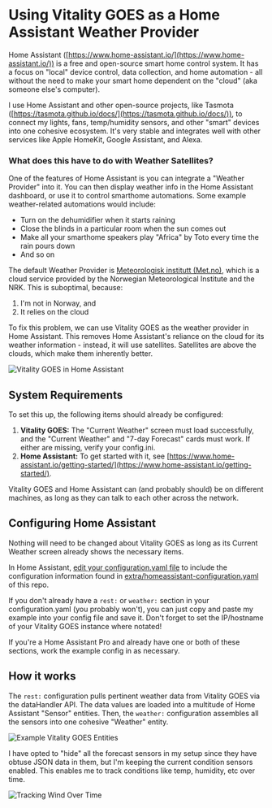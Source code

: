 # Using Vitality GOES as a Home Assistant Weather Provider

Home Assistant ([https://www.home-assistant.io/](https://www.home-assistant.io/)) is a free and open-source smart home control system. It has a focus on "local" device control, data collection, and home automation - all without the need to make your smart home dependent on the "cloud" (aka someone else's computer).

I use Home Assistant and other open-source projects, like Tasmota ([https://tasmota.github.io/docs/](https://tasmota.github.io/docs/)), to connect my lights, fans, temp/humidity sensors, and other "smart" devices into one cohesive ecosystem. It's very stable and integrates well with other services like Apple HomeKit, Google Assistant, and Alexa.

### What does this have to do with Weather Satellites?

One of the features of Home Assistant is you can integrate a "Weather Provider" into it. You can then display weather info in the Home Assistant dashboard, or use it to control smarthome automations. Some example weather-related automations would include:

- Turn on the dehumidifier when it starts raining
- Close the blinds in a particular room when the sun comes out
- Make all your smarthome speakers play "Africa" by Toto every time the rain pours down
- And so on

The default Weather Provider is [Meteorologisk institutt (Met.no)](https://www.home-assistant.io/integrations/met/), which is a cloud service provided by the Norwegian Meteorological Institute and the NRK. This is suboptimal, because:

1. I'm not in Norway, and
2. It relies on the cloud

To fix this problem, we can use Vitality GOES as the weather provider in Home Assistant. This removes Home Assistant's reliance on the cloud for its weather information - instead, it will use satellites. Satellites are above the clouds, which make them inherently better.

  ![Vitality GOES in Home Assistant](https://user-images.githubusercontent.com/24253715/208737251-46283413-303b-4406-a2eb-3fadef680867.png)

## System Requirements

To set this up, the following items should already be configured:

1. **Vitality GOES:** The "Current Weather" screen must load successfully, and the "Current Weather" and "7-day Forecast" cards must work. If either are missing, verify your config.ini.
2. **Home Assistant:** To get started with it, see [https://www.home-assistant.io/getting-started/](https://www.home-assistant.io/getting-started/).

Vitality GOES and Home Assistant can (and probably should) be on different machines, as long as they can talk to each other across the network.

## Configuring Home Assistant

Nothing will need to be changed about Vitality GOES as long as its Current Weather screen already shows the necessary items.

In Home Assistant, [edit your configuration.yaml file](https://www.home-assistant.io/docs/configuration/) to include the configuration information found in [extra/homeassistant-configuration.yaml](/extra/homeassistant-configuration.yaml) of this repo.

If you don't already have a `rest:` or `weather:` section in your configuration.yaml (you probably won't), you can just copy and paste my example into your config file and save it. Don't forget to set the IP/hostname of your Vitality GOES instance where notated!

If you're a Home Assistant Pro and already have one or both of these sections, work the example config in as necessary.

## How it works

The `rest:` configuration pulls pertinent weather data from Vitality GOES via the dataHandler API.  The data values are loaded into a multitude of Home Assistant "Sensor" entities. Then, the `weather:` configuration assembles all the sensors into one cohesive "Weather" entity.

  ![Example Vitality GOES Entities](https://user-images.githubusercontent.com/24253715/208742817-9a2386e5-cc94-4b31-99a0-f3d48bb16807.png)

I have opted to "hide" all the forecast sensors in my setup since they have obtuse JSON data in them, but I'm keeping the current condition sensors enabled. This enables me to track conditions like temp, humidity, etc over time.

![Tracking Wind Over Time](https://user-images.githubusercontent.com/24253715/208743076-08b4ec9c-b493-4583-9988-ab7b39428151.png)
